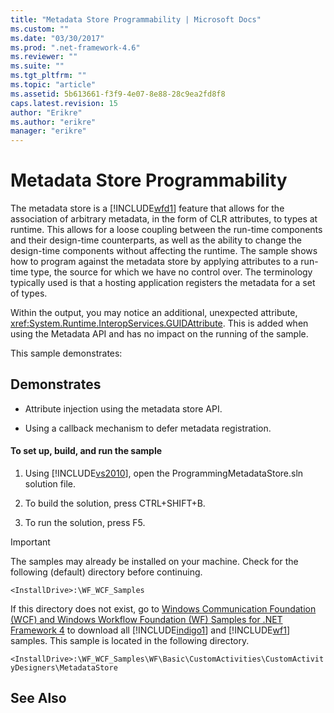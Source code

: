 ```yaml
---
title: "Metadata Store Programmability | Microsoft Docs"
ms.custom: ""
ms.date: "03/30/2017"
ms.prod: ".net-framework-4.6"
ms.reviewer: ""
ms.suite: ""
ms.tgt_pltfrm: ""
ms.topic: "article"
ms.assetid: 5b613661-f3f9-4e07-8e88-28c9ea2fd8f8
caps.latest.revision: 15
author: "Erikre"
ms.author: "erikre"
manager: "erikre"
---
```

# Metadata Store Programmability
The metadata store is a [!INCLUDE[wfd1](../../../../includes/wfd1-md.md)] feature that allows for the association of arbitrary metadata, in the form of CLR attributes, to types at runtime. This allows for a loose coupling between the run-time components and their design-time counterparts, as well as the ability to change the design-time components without affecting the runtime. The sample shows how to program against the metadata store by applying attributes to a run-time type, the source for which we have no control over. The terminology typically used is that a hosting application registers the metadata for a set of types.  
  
 Within the output, you may notice an additional, unexpected attribute, <xref:System.Runtime.InteropServices.GUIDAttribute>. This is added when using the Metadata API and has no impact on the running of the sample.  
  
 This sample demonstrates:  
  
## Demonstrates  
  
-   Attribute injection using the metadata store API.  
  
-   Using a callback mechanism to defer metadata registration.  
  
#### To set up, build, and run the sample  
  
1.  Using [!INCLUDE[vs2010](../../../../includes/vs2010-md.md)], open the ProgrammingMetadataStore.sln solution file.  
  
2.  To build the solution, press CTRL+SHIFT+B.  
  
3.  To run the solution, press F5.  
  
> [!IMPORTANT]
>  The samples may already be installed on your machine. Check for the following (default) directory before continuing.  
>   
>  `<InstallDrive>:\WF_WCF_Samples`  
>   
>  If this directory does not exist, go to [Windows Communication Foundation (WCF) and Windows Workflow Foundation (WF) Samples for .NET Framework 4](http://go.microsoft.com/fwlink/?LinkId=150780) to download all [!INCLUDE[indigo1](../../../../includes/indigo1-md.md)] and [!INCLUDE[wf1](../../../../includes/wf1-md.md)] samples. This sample is located in the following directory.  
>   
>  `<InstallDrive>:\WF_WCF_Samples\WF\Basic\CustomActivities\CustomActivityDesigners\MetadataStore`  
  
## See Also